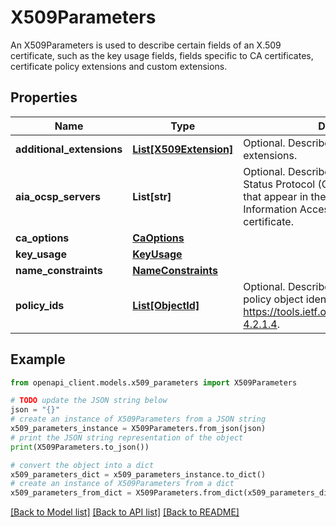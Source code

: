 # X509Parameters

An X509Parameters is used to describe certain fields of an X.509 certificate, such as the key usage fields, fields specific to CA certificates, certificate policy extensions and custom extensions.

## Properties

Name | Type | Description | Notes
------------ | ------------- | ------------- | -------------
**additional_extensions** | [**List[X509Extension]**](X509Extension.md) | Optional. Describes custom X.509 extensions. | [optional] 
**aia_ocsp_servers** | **List[str]** | Optional. Describes Online Certificate Status Protocol (OCSP) endpoint addresses that appear in the \&quot;Authority Information Access\&quot; extension in the certificate. | [optional] 
**ca_options** | [**CaOptions**](CaOptions.md) |  | [optional] 
**key_usage** | [**KeyUsage**](KeyUsage.md) |  | [optional] 
**name_constraints** | [**NameConstraints**](NameConstraints.md) |  | [optional] 
**policy_ids** | [**List[ObjectId]**](ObjectId.md) | Optional. Describes the X.509 certificate policy object identifiers, per https://tools.ietf.org/html/rfc5280#section-4.2.1.4. | [optional] 

## Example

```python
from openapi_client.models.x509_parameters import X509Parameters

# TODO update the JSON string below
json = "{}"
# create an instance of X509Parameters from a JSON string
x509_parameters_instance = X509Parameters.from_json(json)
# print the JSON string representation of the object
print(X509Parameters.to_json())

# convert the object into a dict
x509_parameters_dict = x509_parameters_instance.to_dict()
# create an instance of X509Parameters from a dict
x509_parameters_from_dict = X509Parameters.from_dict(x509_parameters_dict)
```
[[Back to Model list]](../README.md#documentation-for-models) [[Back to API list]](../README.md#documentation-for-api-endpoints) [[Back to README]](../README.md)


